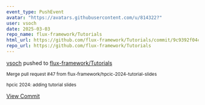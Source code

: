 ```yaml
---
event_type: PushEvent
avatar: "https://avatars.githubusercontent.com/u/814322?"
user: vsoch
date: 2025-03-03
repo_name: flux-framework/Tutorials
html_url: https://github.com/flux-framework/Tutorials/commit/9c9392f04cf1d0f1e17c27d96d4d9e4cc9c2c451
repo_url: https://github.com/flux-framework/Tutorials
---
```


<a href='https://github.com/vsoch' target='_blank'>vsoch</a> pushed to <a href='https://github.com/flux-framework/Tutorials' target='_blank'>flux-framework/Tutorials</a>

<small>Merge pull request #47 from flux-framework/hpcic-2024-tutorial-slides

hpcic 2024: adding tutorial slides</small>

<a href='https://github.com/flux-framework/Tutorials/commit/9c9392f04cf1d0f1e17c27d96d4d9e4cc9c2c451' target='_blank'>View Commit</a>